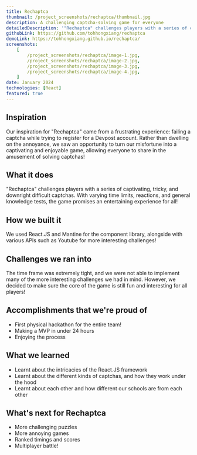 ```yaml
---
title: Rechaptca
thumbnail: /project_screenshots/rechaptca/thumbnail.jpg
description: A challenging captcha-solving game for everyone
detailedDescription: '"Rechaptca" challenges players with a series of captivating, tricky, and downright difficult captchas. With varying time limits, reactions, and general knowledge tests, the game promises an entertaining experience for all!'
githubLink: https://github.com/tohhongxiang/rechaptca
demoLink: https://tohhongxiang.github.io/rechaptca/
screenshots:
    [
        /project_screenshots/rechaptca/image-1.jpg,
        /project_screenshots/rechaptca/image-2.jpg,
        /project_screenshots/rechaptca/image-3.jpg,
        /project_screenshots/rechaptca/image-4.jpg,
    ]
date: January 2024
technologies: [React]
featured: true
---
```


## Inspiration

Our inspiration for "Rechaptca" came from a frustrating experience: failing a captcha while trying to register for a Devpost account. Rather than dwelling on the annoyance, we saw an opportunity to turn our misfortune into a captivating and enjoyable game, allowing everyone to share in the amusement of solving captchas!

## What it does

"Rechaptca" challenges players with a series of captivating, tricky, and downright difficult captchas. With varying time limits, reactions, and general knowledge tests, the game promises an entertaining experience for all!

## How we built it

We used React.JS and Mantine for the component library, alongside with various APIs such as Youtube for more interesting challenges!

## Challenges we ran into

The time frame was extremely tight, and we were not able to implement many of the more interesting challenges we had in mind. However, we decided to make sure the core of the game is still fun and interesting for all players!

## Accomplishments that we're proud of

-   First physical hackathon for the entire team!
-   Making a MVP in under 24 hours
-   Enjoying the process

## What we learned

-   Learnt about the intricacies of the React.JS framework
-   Learnt about the different kinds of captchas, and how they work under the hood
-   Learnt about each other and how different our schools are from each other

## What's next for Rechaptca

-   More challenging puzzles
-   More annoying games
-   Ranked timings and scores
-   Multiplayer battle!
